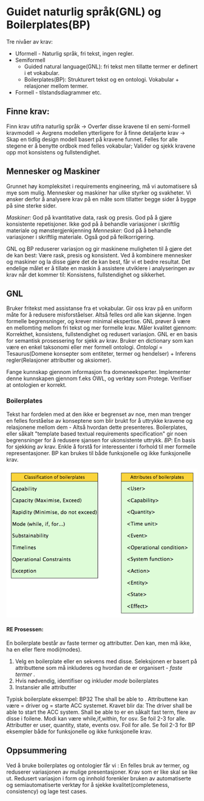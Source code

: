 
# Guidet naturlig språk(GNL) og Boilerplates(BP)

Tre nivåer av krav: 

* Uformell - Naturlig språk, fri tekst, ingen regler. 
* Semiformell 
	* Guided natural language(GNL): fri tekst men tillatte termer er definert i et vokabular. 
	* Boilerplates(BP): Strukturert tekst og en ontologi. Vokabular + relasjoner mellom termer.
* Formell - tilstandsdiagrammer etc.

## Finne krav:
Finn krav utifra naturlig språk -> Overfør disse kravene til en semi-formell kravmodell -> Avgrens modellen ytterligere for å finne detaljerte krav -> Skap en tidlig design modell basert på kravene funnet.
Felles for alle stegene er å benytte ordbok med felles vokabular; Valider og sjekk kravene opp mot konsistens og fullstendighet.

## Mennesker og Maskiner
Grunnet høy kompleksitet i requirements engineering, må vi automatisere så mye som mulig. Mennesker og maskiner har ulike styrker og svakheter. Vi ønsker derfor å analysere krav på en måte som tillatter begge sider å bygge på sine sterke sider.

_Maskiner:_ God på kvantitative data, rask og presis. God på å gjøre konsistente repetisjoner. Ikke god på å behandle variasjoner i skriftlig materiale og mønstergjenkjenning
_Mennesker:_ God på å behandle variasjoner i skriftlig materiale. Også god på feilkorrigering.

GNL og BP reduserer variasjon og gir maskinene muligheten til å gjøre det de kan best: Være rask, presis og konsistent. Ved å kombinere mennesker og maskiner og la disse gjøre det de kan best, får vi et bedre resultat.
Det endelige målet er å tillate en maskin å assistere utviklere i analyseringen av krav når det kommer til: Konsistens, fullstendighet og sikkerhet. 

## GNL
Bruker fritekst med assistanse fra et vokabular. Gir oss krav på en uniform måte for å redusere misforståelser. Altså felles ord alle kan skjønne. Ingen formelle begrensninger, og krever minimal ekspertise.
GNL prøver å være en mellomting mellom fri tekst og mer formelle krav. Måler kvalitet gjennom: Korrekthet, konsistens, fullstendighet og redusert variasjon. GNL er en basis for semantisk prosessering for sjekk av krav.
Bruker en dictionary som kan være en enkel taksonomi eller mer formell ontologi. 
_Ontologi_ = Tesaurus(Domene konsepter som entiteter, termer og hendelser) + Inferens regler(Relasjoner attributter og aksiomer).

Fange kunnskap gjennom informasjon fra domeneeksperter. Implementer denne kunnskapen gjennom f.eks OWL, og verktøy som Protege. Verifiser at ontologien er korrekt. 

### Boilerplates
Tekst har fordelen med at den ikke er begrenset av noe, men man trenger en felles forståelse av konseptene som blir brukt for å uttrykke kravene og relasjonene mellom dem - Altså hvordan dette presenteres. 
Boilerplates, eller såkalt "template based textual requirements specification" gir noen begrensninger for å redusere sjansen for ukonsistente uttrykk.
_BP_: En basis for sjekking av krav. Enkle å forstå for interessenter i forhold til mer formelle representasjoner. 
BP kan brukes til både funksjonelle og ikke funksjonelle krav. 

![Boilerplates](img/1.png)

#### RE Prosessen:
En boilerplate består av faste termer og attributter. Den kan, men må ikke, ha en eller flere modi(modes).
1. Velg en boilerplate eller en sekvens med disse. Seleksjonen er basert på attributtene som må inkluderes og hvordan de er organisert - _faste termer_ . 
2. Hvis nødvendig, identifiser og inkluder _mode_ boilerplates
3. Instansier alle attributter

Typisk boilerplate eksempel: BP32 The <user> shall be able to <capability> . Attributtene kan være <user> = driver og <capability> = starte ACC systemet.
Kravet blir da: The driver shall be able to start the ACC system. 
Shall be able to er en såkalt fast term, flere av disse i foilene. Modi kan være while,if,within, for osv. Se foil 2-3 for alle. Attributter er user, quantity, state, events osv. Foil for alle. 
Se foil 2-3 for BP eksempler både for funksjonelle og ikke funksjonelle krav. 

## Oppsummering
Ved å bruke boilerplates og ontologier får vi : En felles bruk av termer, og reduserer variasjonen av mulige presentasjoner. Krav som er like skal se like ut. 
Redusert variasjon i form og innhold forenkler bruken av automatiserte og semiautomatiserte verktøy for å sjekke kvalitet(completeness, consistency) og lage test cases.





